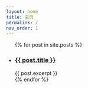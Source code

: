 ```yaml
---
layout: home
title: 主页
permalink: /
nav_order: 1
---
```


<link rel="stylesheet" href="{{ site.baseurl }}/assets/css/custom.css">

<ul>
{% for post in site.posts %}
  <li>
    <h3>
      <a href="{{ post.url }}">{{ post.title }}</a>
    </h3>
    {{ post.excerpt }}
  </li>
{% endfor %}
</ul>
